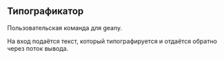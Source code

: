 ## Типографикатор
Пользовательская команда для geany.

На вход подаётся текст, который типографируется и отдаётся обратно через поток вывода.
